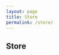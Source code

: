 ```yaml
---
layout: page
title: Store
permalink: /store/
---
```


## Store

<frameset rows="80,*" border="0">
  <frame src="http://withoutplastic.org" name="topFrame" frameborder="no" scrolling="no" noresize="noresize" />
  <frame src="http://astore.amazon.com/withoplast-20" name="mainFrame" frameborder="no" />
</frameset>
